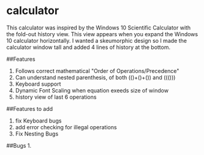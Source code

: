 # calculator

This calculator was inspired by the Windows 10 Scientific Calculator with the fold-out history view. This view appears when you expand the Windows 10 calculator horizontally. I wanted a skeumorphic design so I made the calculator window tall and added 4 lines of history at the bottom.

##Features
1. Follows correct mathematical "Order of Operations/Precedence"
2. Can understand nested parenthesis, of both (()+()+()) and ((()))
2. Keyboard support
3. Dynamic Font Scaling when equation exeeds size of window
4. history view of last 6 operations


##Features to add
1. fix Keyboard bugs
2. add error checking for illegal operations
3. Fix Nesting Bugs

##Bugs
1.



